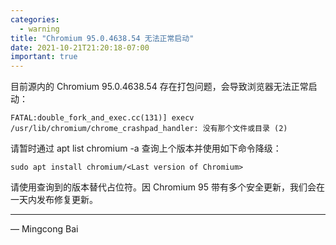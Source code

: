 ```yaml
---
categories:
  - warning
title: "Chromium 95.0.4638.54 无法正常启动"
date: 2021-10-21T21:20:18-07:00
important: true
---
```


目前源内的 Chromium 95.0.4638.54 存在打包问题，会导致浏览器无法正常启动：

    FATAL:double_fork_and_exec.cc(131)] execv /usr/lib/chromium/chrome_crashpad_handler: 没有那个文件或目录 (2)

请暂时通过 apt list chromium -a 查询上个版本并使用如下命令降级：

    sudo apt install chromium/<Last version of Chromium>

请使用查询到的版本替代占位符。因 Chromium 95 带有多个安全更新，我们会在一天内发布修复更新。

---

— Mingcong Bai
